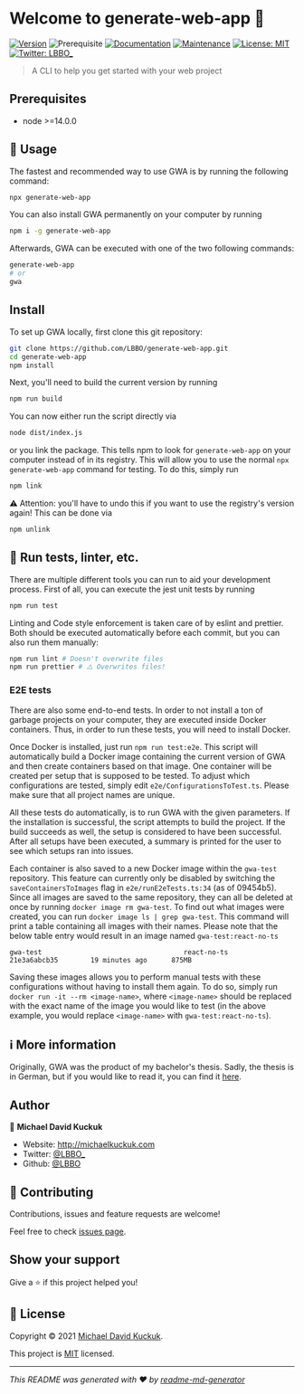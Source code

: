 # Welcome to generate-web-app 👋

[![Version](https://img.shields.io/npm/v/generate-web-app.svg)](https://www.npmjs.com/package/generate-web-app)
![Prerequisite](https://img.shields.io/badge/node-%3E%3D14.0.0-blue.svg)
[![Documentation](https://img.shields.io/badge/documentation-yes-brightgreen.svg)](https://github.com/LBBO/generate-web-app#readme)
[![Maintenance](https://img.shields.io/badge/Maintained%3F-yes-green.svg)](https://github.com/LBBO/generate-web-app/graphs/commit-activity)
[![License: MIT](https://img.shields.io/github/license/LBBO/generate-web-app)](https://github.com/LBBO/generate-web-app/blob/main/LICENSE)
[![Twitter: LBBO_](https://img.shields.io/twitter/follow/LBBO_.svg?style=social)](https://twitter.com/LBBO_)

> A CLI to help you get started with your web project

## Prerequisites

- node >=14.0.0

## 🚀 Usage

The fastest and recommended way to use GWA is by running the following command:

```sh
npx generate-web-app
```

You can also install GWA permanently on your computer by running

```sh
npm i -g generate-web-app
```

Afterwards, GWA can be executed with one of the two following commands:

```sh
generate-web-app
# or
gwa
```

## Install

To set up GWA locally, first clone this git repository:

```sh
git clone https://github.com/LBBO/generate-web-app.git
cd generate-web-app
npm install
```

Next, you'll need to build the current version by running

```sh
npm run build
```

You can now either run the script directly via

```sh
node dist/index.js
```

or you link the package. This tells npm to look for `generate-web-app` on your computer instead of in its registry. This
will allow you to use the normal `npx generate-web-app` command for testing. To do this, simply run

```sh
npm link
```

⚠️ Attention: you'll have to undo this if you want to use the registry's version again! This can be done via

```sh
npm unlink
```

## 🧪 Run tests, linter, etc.

There are multiple different tools you can run to aid your development process. First of all, you can execute the jest
unit tests by running

```sh
npm run test
```

Linting and Code style enforcement is taken care of by eslint and prettier. Both should be executed automatically before
each commit, but you can also run them manually:

```sh
npm run lint # Doesn't overwrite files
npm run prettier # ⚠️ Overwrites files!
```

### E2E tests

There are also some end-to-end tests. In order to not install a ton of garbage projects on your computer, they are
executed inside Docker containers. Thus, in order to run these tests, you will need to install Docker.

Once Docker is installed, just run `npm run test:e2e`. This script will automatically build a Docker image
containing the current version of GWA and then create containers based on that image. One container will be created
per setup that is supposed to be tested. To adjust which configurations are tested, simply edit
`e2e/ConfigurationsToTest.ts`. Please make sure that all project names are unique.

All these tests do automatically, is to run GWA with the given parameters. If the installation is successful, the
script attempts to build the project. If the build succeeds as well, the setup is considered to have been successful.
After all setups have been executed, a summary is printed for the user to see which setups ran into issues.

Each container is also saved to a new Docker image within the `gwa-test` repository. This feature can currently only
be disabled by switching the `saveContainersToImages` flag in `e2e/runE2eTests.ts:34` (as of 09454b5). Since all
images are saved to the same repository, they can all be deleted at once by running `docker image rm gwa-test`. To
find out what images were created, you can run `docker image ls | grep gwa-test`. This command will print a table
containing all images with their names. Please note that the below table entry would result in an image named
`gwa-test:react-no-ts`

```
gwa-test                                   react-no-ts                      21e3a6abcb35        19 minutes ago      875MB
```

Saving these images allows you to perform manual tests with these configurations without having to install them
again. To do so, simply run `docker run -it --rm <image-name>`, where `<image-name>` should be replaced
with the exact name of the image you would like to test (in the above example, you would replace `<image-name>` with
`gwa-test:react-no-ts`).

## ℹ More information

Originally, GWA was the product of my bachelor's thesis. Sadly, the thesis is in German, but if you would like to
read it, you can find it [here](https://lbbo.github.io/bachelor-thesis/thesis.pdf).

## Author

👤 **Michael David Kuckuk**

- Website: http://michaelkuckuk.com
- Twitter: [@LBBO\_](https://twitter.com/LBBO_)
- Github: [@LBBO](https://github.com/LBBO)

## 🤝 Contributing

Contributions, issues and feature requests are welcome!

Feel free to check [issues page](https://github.com/LBBO/generate-web-app/issues).

## Show your support

Give a ⭐️ if this project helped you!

## 📝 License

Copyright © 2021 [Michael David Kuckuk](https://github.com/LBBO).

This project is [MIT](https://github.com/LBBO/generate-web-app/blob/master/LICENSE) licensed.

---

_This README was generated with ❤️ by [readme-md-generator](https://github.com/kefranabg/readme-md-generator)_
